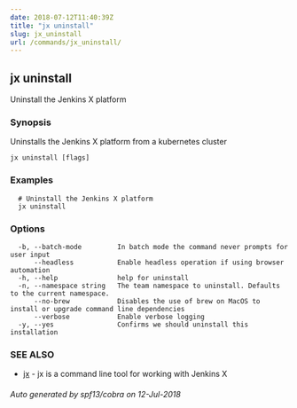 ```yaml
---
date: 2018-07-12T11:40:39Z
title: "jx uninstall"
slug: jx_uninstall
url: /commands/jx_uninstall/
---
```

## jx uninstall

Uninstall the Jenkins X platform

### Synopsis

Uninstalls the Jenkins X platform from a kubernetes cluster

```
jx uninstall [flags]
```

### Examples

```
  # Uninstall the Jenkins X platform
  jx uninstall
```

### Options

```
  -b, --batch-mode         In batch mode the command never prompts for user input
      --headless           Enable headless operation if using browser automation
  -h, --help               help for uninstall
  -n, --namespace string   The team namespace to uninstall. Defaults to the current namespace.
      --no-brew            Disables the use of brew on MacOS to install or upgrade command line dependencies
      --verbose            Enable verbose logging
  -y, --yes                Confirms we should uninstall this installation
```

### SEE ALSO

* [jx](/commands/jx/)	 - jx is a command line tool for working with Jenkins X

###### Auto generated by spf13/cobra on 12-Jul-2018

